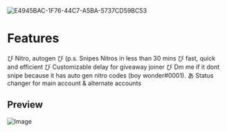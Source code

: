 ![E4945BAC-1F76-44C7-A5BA-5737CD59BC53](https://user-images.githubusercontent.com/119854821/228454369-508b4bfc-09ce-49f8-a1b0-89b47795c9b0.jpg)
                                                   
                                                   
                                                   
                                                   
# Features

び Nitro, autogen
び (p.s. Snipes Nitros in less than 30 mins
び fast, quick and efficient
び Customizable delay for giveaway joiner
び Dm me if it dont snipe because it has auto gen nitro codes (boy wonder#0001).
あ Status changer for main account & alternate accounts



## Preview
![Image](https://cdn.discordapp.com/attachments/1085466365105815644/1090540927979888670/IMG_3979.png)

                                  
